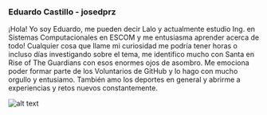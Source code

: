 ### Eduardo Castillo - josedprz

¡Hola! Yo soy Eduardo, me pueden decir Lalo y actualmente estudio Ing. en Sistemas Computacionales en ESCOM y me entusiasma aprender acerca de todo! Cualquier cosa que llame mi curiosidad me podría tener horas o incluso días investigando sobre el tema, me identifico mucho con Santa en Rise of The Guardians con esos enormes ojos de asombro. Me emociona poder formar parte de los Voluntarios de GitHub y lo hago con mucho orgullo y entusiamo. También amo los deportes en general y abrirme a experiencias y retos nuevos constantemente.

![alt text](NUX_Octodex.gif)